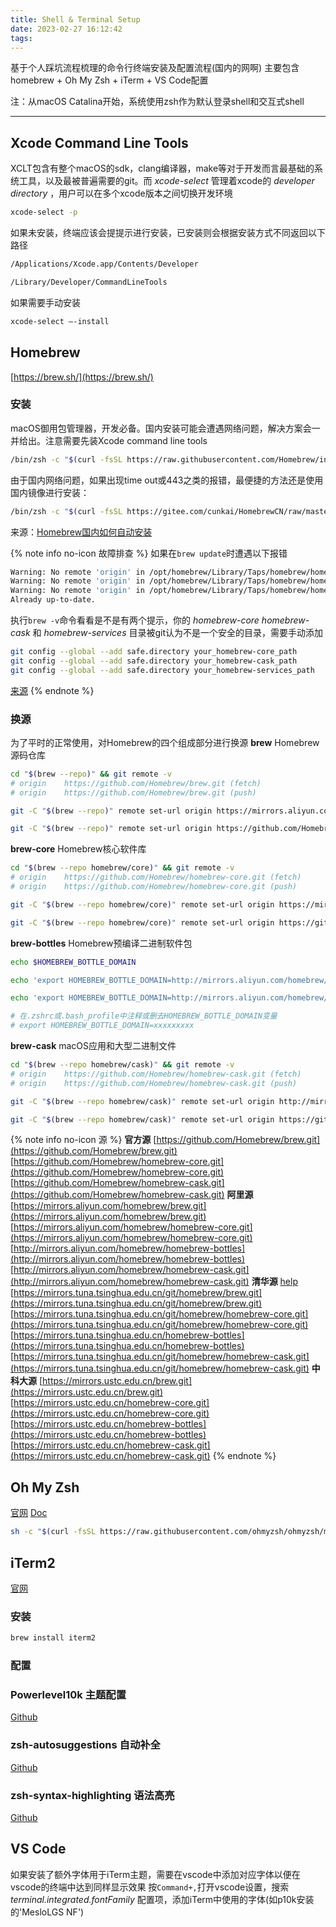 ```yaml
---
title: Shell & Terminal Setup
date: 2023-02-27 16:12:42
tags:
---
```



基于个人踩坑流程梳理的命令行终端安装及配置流程(国内的网啊)
主要包含homebrew + Oh My Zsh + iTerm + VS Code配置
<!--more-->
注：从macOS Catalina开始，系统使用zsh作为默认登录shell和交互式shell
***

## Xcode Command Line Tools
XCLT包含有整个macOS的sdk，clang编译器，make等对于开发而言最基础的系统工具，以及最被普遍需要的git。而 *xcode-select* 管理着xcode的 *developer directory* ，用户可以在多个xcode版本之间切换开发环境
```zsh 首先检查是否已安装
xcode-select -p
```
如果未安装，终端应该会提提示进行安装，已安装则会根据安装方式不同返回以下路径
```zsh 通过Xcode安装
/Applications/Xcode.app/Contents/Developer
```
```zsh 通过命令行安装
/Library/Developer/CommandLineTools
```
如果需要手动安装
```zsh 手动安装命令
xcode-select —-install
```

## Homebrew
[https://brew.sh/](https://brew.sh/)
### 安装
macOS御用包管理器，开发必备。国内安装可能会遭遇网络问题，解决方案会一并给出。注意需要先装Xcode command line tools
```zsh 官方安装命令
/bin/zsh -c "$(curl -fsSL https://raw.githubusercontent.com/Homebrew/install/HEAD/install.sh)"
```
由于国内网络问题，如果出现time out或443之类的报错，最便捷的方法还是使用国内镜像进行安装：
```zsh 镜像安装命令
/bin/zsh -c "$(curl -fsSL https://gitee.com/cunkai/HomebrewCN/raw/master/Homebrew.sh)"
```
来源：[Homebrew国内如何自动安装](https://zhuanlan.zhihu.com/p/111014448)

{% note info no-icon 故障排查 %}
如果在`brew update`时遭遇以下报错
```zsh
Warning: No remote 'origin' in /opt/homebrew/Library/Taps/homebrew/homebrew-cask, skipping update!
Warning: No remote 'origin' in /opt/homebrew/Library/Taps/homebrew/homebrew-core, skipping update!
Warning: No remote 'origin' in /opt/homebrew/Library/Taps/homebrew/homebrew-services, skipping update!
Already up-to-date.
```
执行`brew -v`命令看看是不是有两个提示，你的 *homebrew-core* *homebrew-cask* 和 *homebrew-services* 目录被git认为不是一个安全的目录，需要手动添加
```zsh
git config --global --add safe.directory your_homebrew-core_path
git config --global --add safe.directory your_homebrew-cask_path
git config --global --add safe.directory your_homebrew-services_path
```
[来源](https://gitee.com/cunkai/HomebrewCN/issues/I5A7RV)
{% endnote %}

### 换源
为了平时的正常使用，对Homebrew的四个组成部分进行换源
**brew** Homebrew源码仓库
```zsh 查看brew.git当前源
cd "$(brew --repo)" && git remote -v
# origin    https://github.com/Homebrew/brew.git (fetch)
# origin    https://github.com/Homebrew/brew.git (push)
```
```zsh 设置brew.git为阿里源
git -C "$(brew --repo)" remote set-url origin https://mirrors.aliyun.com/homebrew/brew.git
```
```zsh 重置brew.git为官方源
git -C "$(brew --repo)" remote set-url origin https://github.com/Homebrew/brew.git
```
**brew-core** Homebrew核心软件库
```zsh 查看homebrew-core.git当前源
cd "$(brew --repo homebrew/core)" && git remote -v
# origin    https://github.com/Homebrew/homebrew-core.git (fetch)
# origin    https://github.com/Homebrew/homebrew-core.git (push)
```
```zsh 设置homebrew-core.git为阿里源
git -C "$(brew --repo homebrew/core)" remote set-url origin https://mirrors.aliyun.com/homebrew/homebrew-core.git
```
```zsh 重置homebrew-core.git为官方源
git -C "$(brew --repo homebrew/core)" remote set-url origin https://github.com/Homebrew/homebrew-core.git
```
**brew-bottles** Homebrew预编译二进制软件包
```zsh 查看homebrew-bottles当前源
echo $HOMEBREW_BOTTLE_DOMAIN
```
```zsh zsh设置homebrew-bottles.git为阿里源
echo 'export HOMEBREW_BOTTLE_DOMAIN=http://mirrors.aliyun.com/homebrew/homebrew-bottles' >> ~/.zshrc
```
```bash bash设置homebrew-bottles.git为阿里源
echo 'export HOMEBREW_BOTTLE_DOMAIN=http://mirrors.aliyun.com/homebrew/homebrew-bottles' >> ~/.bash_profile
```
```zsh 重置homebrew-bottles.git为官方源
# 在.zshrc或.bash_profile中注释或删去HOMEBREW_BOTTLE_DOMAIN变量
# export HOMEBREW_BOTTLE_DOMAIN=xxxxxxxxx
```
**brew-cask** macOS应用和大型二进制文件
```zsh 查看homebrew-cask当前源
cd "$(brew --repo homebrew/cask)" && git remote -v
# origin    https://github.com/Homebrew/homebrew-cask.git (fetch)
# origin    https://github.com/Homebrew/homebrew-cask.git (push)
```
```zsh 设置homebrew-cask.git为阿里源
git -C "$(brew --repo homebrew/cask)" remote set-url origin http://mirrors.aliyun.com/homebrew/homebrew-cask.git
```
```zsh 重置homebrew-cask.git为官方源
git -C "$(brew --repo homebrew/cask)" remote set-url origin https://github.com/Homebrew/homebrew-cask
```
{% note info no-icon 源 %}
**官方源**
[https://github.com/Homebrew/brew.git](https://github.com/Homebrew/brew.git)
[https://github.com/Homebrew/homebrew-core.git](https://github.com/Homebrew/homebrew-core.git)
[https://github.com/Homebrew/homebrew-cask.git](https://github.com/Homebrew/homebrew-cask.git)
**阿里源**
[https://mirrors.aliyun.com/homebrew/brew.git](https://mirrors.aliyun.com/homebrew/brew.git)
[https://mirrors.aliyun.com/homebrew/homebrew-core.git](https://mirrors.aliyun.com/homebrew/homebrew-core.git)
[http://mirrors.aliyun.com/homebrew/homebrew-bottles](http://mirrors.aliyun.com/homebrew/homebrew-bottles)
[http://mirrors.aliyun.com/homebrew/homebrew-cask.git](http://mirrors.aliyun.com/homebrew/homebrew-cask.git)
**清华源** [help](https://mirrors.tuna.tsinghua.edu.cn/help/homebrew/)
[https://mirrors.tuna.tsinghua.edu.cn/git/homebrew/brew.git](https://mirrors.tuna.tsinghua.edu.cn/git/homebrew/brew.git)
[https://mirrors.tuna.tsinghua.edu.cn/git/homebrew/homebrew-core.git](https://mirrors.tuna.tsinghua.edu.cn/git/homebrew/homebrew-core.git)
[https://mirrors.tuna.tsinghua.edu.cn/homebrew-bottles](https://mirrors.tuna.tsinghua.edu.cn/homebrew-bottles)
[https://mirrors.tuna.tsinghua.edu.cn/git/homebrew/homebrew-cask.git](https://mirrors.tuna.tsinghua.edu.cn/git/homebrew/homebrew-cask.git)
**中科大源**
[https://mirrors.ustc.edu.cn/brew.git](https://mirrors.ustc.edu.cn/brew.git)
[https://mirrors.ustc.edu.cn/homebrew-core.git](https://mirrors.ustc.edu.cn/homebrew-core.git)
[https://mirrors.ustc.edu.cn/homebrew-bottles](https://mirrors.ustc.edu.cn/homebrew-bottles)
[https://mirrors.ustc.edu.cn/homebrew-cask.git](https://mirrors.ustc.edu.cn/homebrew-cask.git)
{% endnote %}

## Oh My Zsh
[官网](https://ohmyz.sh/) [Doc](https://github.com/ohmyzsh/ohmyzsh/wiki)
```zsh 命令行安装
sh -c "$(curl -fsSL https://raw.githubusercontent.com/ohmyzsh/ohmyzsh/master/tools/install.sh)"
```

## iTerm2
[官网](https://iterm2.com/index.html)

### 安装
```zsh Homebrew安装
brew install iterm2
```

### 配置

### Powerlevel10k 主题配置
[Github](https://github.com/romkatv/powerlevel10k)

### zsh-autosuggestions 自动补全
[Github](https://github.com/zsh-users/zsh-autosuggestions)

### zsh-syntax-highlighting 语法高亮
[Github](https://github.com/zsh-users/zsh-syntax-highlighting)

## VS Code
如果安装了额外字体用于iTerm主题，需要在vscode中添加对应字体以便在vscode的终端中达到同样显示效果
按`Command+,`打开vscode设置，搜索 *terminal.integrated.fontFamily* 配置项，添加iTerm中使用的字体(如p10k安装的'MesloLGS NF')
